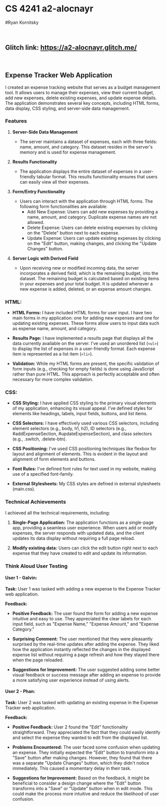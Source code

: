 # CS 4241 a2-alocnayr

#Ryan Kornitsky

<br>

## **Glitch link:** https://a2-alocnayr.glitch.me/

<br>

## Expense Tracker Web Application

I created an expense tracking website that serves as a budget management tool. It allows users to manage their expenses, view their current budget, add new expenses, delete existing expenses, and update expense details. The application demonstrates several key concepts, including HTML forms, data display, CSS styling, and server-side data management.

### Features

1. **Server-Side Data Management**
   - The server maintains a dataset of expenses, each with three fields: name, amount, and category. This dataset resides in the server's memory and is used for expense management.

2. **Results Functionality**
   - The application displays the entire dataset of expenses in a user-friendly tabular format. This results functionality ensures that users can easily view all their expenses.

3. **Form/Entry Functionality**
   - Users can interact with the application through HTML forms. The following form functionalities are available:
     - Add New Expense: Users can add new expenses by providing a name, amount, and category. Duplicate expense names are not allowed.
     - Delete Expense: Users can delete existing expenses by clicking on the "Delete" button next to each expense.
     - Update Expense: Users can update existing expenses by clicking on the "Edit" button, making changes, and clicking the "Update Changes" button.

4. **Server Logic with Derived Field**
   - Upon receiving new or modified incoming data, the server incorporates a derived field, which is the remaining budget, into the dataset. The remaining budget is calculated based on existing items in your expenses and your total budget. It is updated whenever a new expense is added, deleted, or an expense amount changes.

### HTML:

- **HTML Forms:** I have included HTML forms for user input. I have two main forms in my application: one for adding new expenses and one for updating existing expenses. These forms allow users to input data such as expense name, amount, and category.

- **Results Page:** I have implemented a results page that displays all the data currently available on the server. I've used an unordered list (`<ul>`) to display the list of expenses in a user-friendly format. Each expense item is represented as a list item (`<li>`).

- **Validation:** While my HTML forms are present, the specific validation of form inputs (e.g., checking for empty fields) is done using JavaScript rather than pure HTML. This approach is perfectly acceptable and often necessary for more complex validation.

### CSS:

- **CSS Styling:** I have applied CSS styling to the primary visual elements of my application, enhancing its visual appeal. I've defined styles for elements like headings, labels, input fields, buttons, and list items.

- **CSS Selectors:** I have effectively used various CSS selectors, including element selectors (e.g., body, h1, h2), ID selectors (e.g., #addExpenseSection, #updateExpenseSection), and class selectors (e.g., .switch, .delete-btn).

- **CSS Positioning:** I've used CSS positioning techniques like flexbox for layout and alignment of elements. This is evident in the layout and alignment of form elements and buttons.

- **Font Rules:** I've defined font rules for text used in my website, making use of a specified font-family.

- **External Stylesheets:** My CSS styles are defined in external stylesheets (main.css).

### Technical Achievements

I achieved all the technical requirements, including:

1. **Single-Page Application:** The application functions as a single-page app, providing a seamless user experience. When users add or modify expenses, the server responds with updated data, and the client updates its data display without requiring a full page reload.

2. **Modify existing data:** Users can click the edit button right next to each expense that they have created to edit and update its information.

### Think Aloud User Testing

#### User 1 - Galvin:

**Task:** User 1 was tasked with adding a new expense to the Expense Tracker web application.

**Feedback:**

- **Positive Feedback:** The user found the form for adding a new expense intuitive and easy to use. They appreciated the clear labels for each input field, such as "Expense Name," "Expense Amount," and "Expense Category."

- **Surprising Comment:** The user mentioned that they were pleasantly surprised by the real-time updates after adding the expense. They liked how the application instantly reflected the changes in the displayed expense list without requiring a page refresh and how they stayed there when the page reloaded.

- **Suggestions for Improvement:** The user suggested adding some better visual feedback or success message after adding an expense to provide a more satisfying user experience instead of using alerts.

#### User 2 - Phan:

**Task:** User 2 was tasked with updating an existing expense in the Expense Tracker web application.

**Feedback:**

- **Positive Feedback:** User 2 found the "Edit" functionality straightforward. They appreciated the fact that they could easily identify and select the expense they wanted to edit from the displayed list.

- **Problems Encountered:** The user faced some confusion when updating an expense. They initially expected the "Edit" button to transform into a "Save" button after making changes. However, they found that there was a separate "Update Changes" button, which they didn't notice immediately. This caused a momentary delay in their task.

- **Suggestions for Improvement:** Based on the feedback, it might be beneficial to consider a design change where the "Edit" button transforms into a "Save" or "Update" button when in edit mode. This could make the process more intuitive and reduce the likelihood of user confusion.
